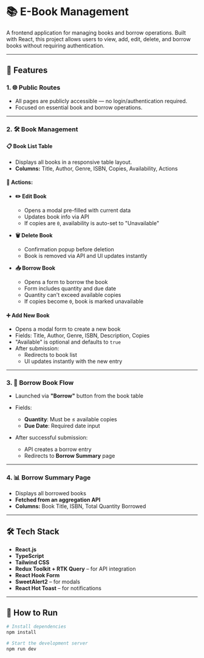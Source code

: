 # 📚 E-Book Management

A frontend application for managing books and borrow operations. Built with React, this project allows users to view, add, edit, delete, and borrow books without requiring authentication.

---

## 🚀 Features

### 1. 🌐 Public Routes
- All pages are publicly accessible — no login/authentication required.
- Focused on essential book and borrow operations.

---

### 2. 🛠️ Book Management

#### 📋 Book List Table
- Displays all books in a responsive table layout.
- **Columns:** Title, Author, Genre, ISBN, Copies, Availability, Actions

#### 🧩 Actions:
- **✏️ Edit Book**  
  - Opens a modal pre-filled with current data  
  - Updates book info via API  
  - If copies are `0`, availability is auto-set to "Unavailable"

- **🗑️ Delete Book**  
  - Confirmation popup before deletion  
  - Book is removed via API and UI updates instantly

- **📥 Borrow Book**  
  - Opens a form to borrow the book  
  - Form includes quantity and due date  
  - Quantity can't exceed available copies  
  - If copies become `0`, book is marked unavailable

#### ➕ Add New Book
- Opens a modal form to create a new book
- Fields: Title, Author, Genre, ISBN, Description, Copies  
- "Available" is optional and defaults to `true`
- After submission:
  - Redirects to book list
  - UI updates instantly with the new entry

---

### 3. 🔁 Borrow Book Flow
- Launched via **"Borrow"** button from the book table
- Fields:
  - **Quantity**: Must be ≤ available copies  
  - **Due Date**: Required date input

- After successful submission:
  - API creates a borrow entry
  - Redirects to **Borrow Summary** page

---

### 4. 📊 Borrow Summary Page
- Displays all borrowed books
- **Fetched from an aggregation API**
- **Columns:** Book Title, ISBN, Total Quantity Borrowed

---

## 🛠️ Tech Stack

- **React.js**
- **TypeScript**
- **Tailwind CSS**
- **Redux Toolkit + RTK Query** – for API integration
- **React Hook Form**
- **SweetAlert2** – for modals
- **React Hot Toast** – for notifications

---

## 🧪 How to Run

```bash
# Install dependencies
npm install

# Start the development server
npm run dev
